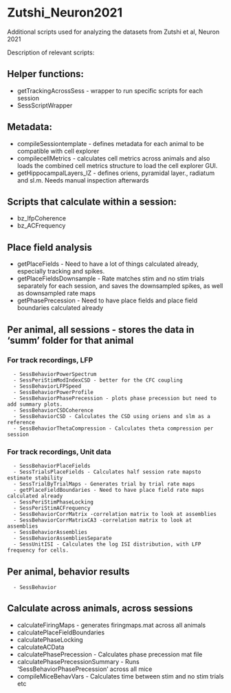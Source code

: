 # Zutshi_Neuron2021
Additional scripts used for analyzing the datasets from Zutshi et al, Neuron 2021

Description of relevant scripts:

## Helper functions:		
  - getTrackingAcrossSess - wrapper to run specific scripts for each session
  - SessScriptWrapper	

## Metadata:
  - compileSessiontemplate - defines metadata for each animal to be compatible with cell explorer
  - compilecellMetrics - calculates cell metrics across animals and also loads the combined cell metrics structure to load the cell explorer GUI.
  - getHippocampalLayers_IZ - defines oriens, pyramidal layer., radiatum and sl.m. Needs manual inspection afterwards

## Scripts that calculate within a session:
  - bz_lfpCoherence
  - bz_ACFrequency

## Place field analysis
  - getPlaceFields - Need to have a lot of things calculated already, especially tracking and spikes. 
  - getPlaceFieldsDownsample - Rate matches stim and no stim trials separately for each session, and saves the downsampled spikes, as well as downsampled rate maps
  - getPhasePrecession - Need to have place fields and place field boundaries calculated already	

## Per animal, all sessions - stores the data in ‘summ’ folder for that animal

   ### For track recordings, LFP
      - SessBehaviorPowerSpectrum
      - SessPeriStimModIndexCSD - better for the CFC coupling
      - SessBehaviorLFPSpeed
      - SessBehaviorPowerProfile
      - SessBehaviorPhasePrecession - plots phase precession but need to add summary plots.
      - SessBehaviorCSDCoherence
      - SessBehaviorCSD - Calculates the CSD using oriens and slm as a reference
      - SessBehaviorThetaCompression - Calculates theta compression per session
      
  ### For track recordings, Unit data
      - SessBehaviorPlaceFields
      - SessTrialsPlaceFields - Calculates half session rate mapsto estimate stability
      - SessTrialByTrialMaps - Generates trial by trial rate maps
      - getPlaceFieldBoundaries - Need to have place field rate maps calculated already
      - SessPeriStimPhaseLocking
      - SessPeriStimACFrequency
      - SessBehaviorCorrMatrix -correlation matrix to look at assemblies
      - SessBehaviorCorrMatrixCA3 -correlation matrix to look at assemblies
      - SessBehaviorAssemblies
      - SessBehaviorAssembliesSeparate
      - SessUnitISI - Calculates the log ISI distribution, with LFP frequency for cells.

## Per animal, behavior results		
      - SessBehavior

## Calculate across animals, across sessions
  - calculateFiringMaps - generates firingmaps.mat across all animals
  - calculatePlaceFieldBoundaries
  - calculatePhaseLocking
  - calculateACData
  - calculatePhasePrecession - Calculates phase precession mat file
  - calculatePhasePrecessionSummary - Runs ‘SessBehaviorPhasePrecession’ across all mice
  - compileMiceBehavVars - Calculates time between stim and no stim trials etc



